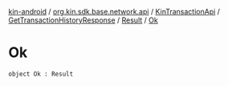 [kin-android](../../../../index.md) / [org.kin.sdk.base.network.api](../../../index.md) / [KinTransactionApi](../../index.md) / [GetTransactionHistoryResponse](../index.md) / [Result](index.md) / [Ok](./-ok.md)

# Ok

`object Ok : Result`